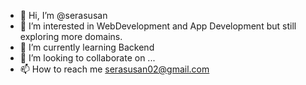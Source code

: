 - 👋 Hi, I’m @serasusan
- 👀 I’m interested in WebDevelopment and App Development but still exploring more domains.
- 🌱 I’m currently learning Backend
- 💞️ I’m looking to collaborate on ...
- 📫 How to reach me serasusan02@gmail.com

<!---
serasusan/serasusan is a ✨ special ✨ repository because its `README.md` (this file) appears on your GitHub profile.
You can click the Preview link to take a look at your changes.
--->

